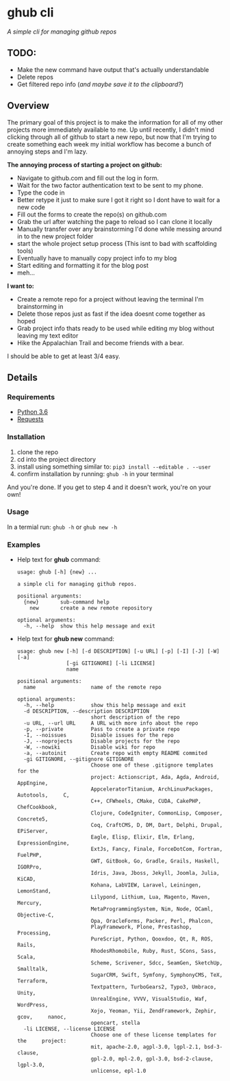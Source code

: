 # ghub cli #
*A simple cli for managing github repos*

## TODO: ##
- Make the new command have output that's actually understandable
- Delete repos
- Get filtered repo info (*and maybe save it to the clipboard?*)
## Overview ##
The primary goal of this project is to make the information for all of my other projects more immediately available to me.
Up until recently, I didn't mind clicking through all of github to start a new repo, but now that I'm trying to create something each week my initial workflow has become a bunch of annoying steps and I'm lazy.

__The annoying process of starting a project on github:__
- Navigate to github.com and fill out the log in form.
- Wait for the two factor authentication text to be sent to my phone.
- Type the code in
- Better retype it just to make sure I got it right so I dont have to wait for a new code
- Fill out the forms to create the repo(s) on github.com
- Grab the url after watching the page to reload so I can clone it locally
- Manually transfer over any brainstorming I'd done while messing around in to the new project folder
- start the whole project setup process (This isnt to bad with scaffolding tools)
- Eventually have to manually copy project info to my blog
- Start editing and formatting it for the blog post
- meh...

__I want to:__
- Create a remote repo for a project without leaving the terminal I'm brainstorming in
- Delete those repos just as fast if the idea doesnt come together as hoped
- Grab project info thats ready to be used while editing my blog without leaving my text editor
- Hike the Appalachian Trail and become friends with a bear.

I should be able to get at least 3/4 easy.

## Details ##

### Requirements ###
- [Python 3.6](python.org)
- [Requests](http://docs.python-requests.org/en/master/)

### Installation ###
1. clone the repo
2. cd into the project directory
3. install using something similar to: `pip3 install --editable . --user`
4. confirm installation by running: `ghub -h` in your terminal

And you're done. If you get to step 4 and it doesn't work, you're on your own!
### Usage ### 
In a termial run: `ghub -h` or `ghub new -h`

### Examples ###
- Help text for __ghub__ command:

    ```
    usage: ghub [-h] {new} ...
    
    a simple cli for managing github repos.
    
    positional arguments:
      {new}       sub-command help
        new       create a new remote repository
    
    optional arguments:
      -h, --help  show this help message and exit
    ```
- Help text for __ghub new__ command:
    ```
    usage: ghub new [-h] [-d DESCRIPTION] [-u URL] [-p] [-I] [-J] [-W] [-a]
                    [-gi GITIGNORE] [-li LICENSE]
                    name
    
    positional arguments:
      name                  name of the remote repo
    
    optional arguments:
      -h, --help            show this help message and exit
      -d DESCRIPTION, --description DESCRIPTION
                            short description of the repo
      -u URL, --url URL     A URL with more info about the repo
      -p, --private         Pass to create a private repo
      -I, --noissues        Disable issues for the repo
      -J, --noprojects      Disable projects for the repo
      -W, --nowiki          Disable wiki for repo
      -a, --autoinit        Create repo with empty README commited
      -gi GITIGNORE, --gitignore GITIGNORE
                            Choose one of these .gitignore templates for the
                            project: Actionscript, Ada, Agda, Android,     AppEngine,
                            AppceleratorTitanium, ArchLinuxPackages, Autotools,     C,
                            C++, CFWheels, CMake, CUDA, CakePHP, ChefCookbook,
                            Clojure, CodeIgniter, CommonLisp, Composer,     Concrete5,
                            Coq, CraftCMS, D, DM, Dart, Delphi, Drupal,     EPiServer,
                            Eagle, Elisp, Elixir, Elm, Erlang,     ExpressionEngine,
                            ExtJs, Fancy, Finale, ForceDotCom, Fortran,     FuelPHP,
                            GWT, GitBook, Go, Gradle, Grails, Haskell, IGORPro,
                            Idris, Java, Jboss, Jekyll, Joomla, Julia, KiCAD,
                            Kohana, LabVIEW, Laravel, Leiningen, LemonStand,
                            Lilypond, Lithium, Lua, Magento, Maven, Mercury,
                            MetaProgrammingSystem, Nim, Node, OCaml,     Objective-C,
                            Opa, OracleForms, Packer, Perl, Phalcon,
                            PlayFramework, Plone, Prestashop, Processing,
                            PureScript, Python, Qooxdoo, Qt, R, ROS, Rails,
                            RhodesRhomobile, Ruby, Rust, SCons, Sass, Scala,
                            Scheme, Scrivener, Sdcc, SeamGen, SketchUp,     Smalltalk,
                            SugarCRM, Swift, Symfony, SymphonyCMS, TeX,     Terraform,
                            Textpattern, TurboGears2, Typo3, Umbraco, Unity,
                            UnrealEngine, VVVV, VisualStudio, Waf, WordPress,
                            Xojo, Yeoman, Yii, ZendFramework, Zephir, gcov,     nanoc,
                            opencart, stella
      -li LICENSE, --license LICENSE
                            Choose one of these license templates for the     project:
                            mit, apache-2.0, agpl-3.0, lgpl-2.1, bsd-3-clause,
                            gpl-2.0, mpl-2.0, gpl-3.0, bsd-2-clause, lgpl-3.0,
                            unlicense, epl-1.0
    ```
